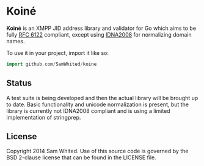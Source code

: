 # Koiné

**Koiné** is an XMPP JID address library and validator for Go which aims to be
fully [RFC 6122][rfc6122] compliant, except using [IDNA2008][idna2008] for
normalizing domain names.

To use it in your project, import it like so:

```go
import github.com/SamWhited/koine
```

## Status

A test suite is being developed and then the actual library will be brought up
to date. Basic functionality and unicode normalization is present, but the
library is currently not IDNA2008 compliant and is using a limited
implementation of stringprep.

## License

Copyright 2014 Sam Whited.
Use of this source code is governed by the BSD 2-clause license that can be
found in the LICENSE file.

[rfc6122]: https://www.rfc-editor.org/rfc/rfc6122.txt
[idna2008]: http://www.unicode.org/reports/tr46/#IDNA2008
